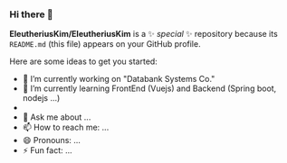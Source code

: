 ### Hi there 👋


**EleutheriusKim/EleutheriusKim** is a ✨ _special_ ✨ repository because its `README.md` (this file) appears on your GitHub profile.

Here are some ideas to get you started:

- 🔭 I’m currently working on "Databank Systems Co."
- 🌱 I’m currently learning FrontEnd (Vuejs) and Backend (Spring boot, nodejs ...)
- 
- 💬 Ask me about ...
- 📫 How to reach me: ...
- 😄 Pronouns: ...
- ⚡ Fun fact: ...


